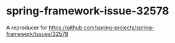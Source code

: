 # spring-framework-issue-32578
A reproducer for https://github.com/spring-projects/spring-framework/issues/32578
